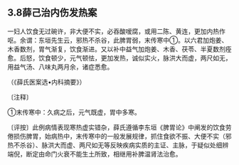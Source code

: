 ## 3.8薛己治内伤发热案

一妇人饮食无过碗许，非大便不实，必吞酸嗳腐，或用二陈、黄连，更加内热作呕。余谓：东垣先生云，邪热不杀谷，此脾胃弱，末传寒中①。以六君加炮姜、木香数剂，胃气渐复，饮食渐进。又以补中益气加炮姜、木香、茯苓、半夏数剂痊愈。后怒，饮食顿少，元气顿怯，更加发热，诚似实火，脉洪大而虚，两尺如无，用益气汤、八味丸两月余，诸症悉愈。

（《薛氏医案选•内科摘要》）

〔注释〕

①末传寒中：久病之后，元气既虚，胃中多寒。

〔评按〕此例病情表现寒热虚实错杂，薛氏遵循李东垣《脾胃论》中阐发的饮食劳倦损伤脾胃，始病热中，末传寒中的一般发展规律，抓住食欲不振、大便不实（邪热不杀谷）、脉洪大而虚、两尺如无等反映疾病实质的主证、主脉，于疑似处细辨端倪，断定由命门火衰不能生土所致，相继用补脾温肾法治愈。
